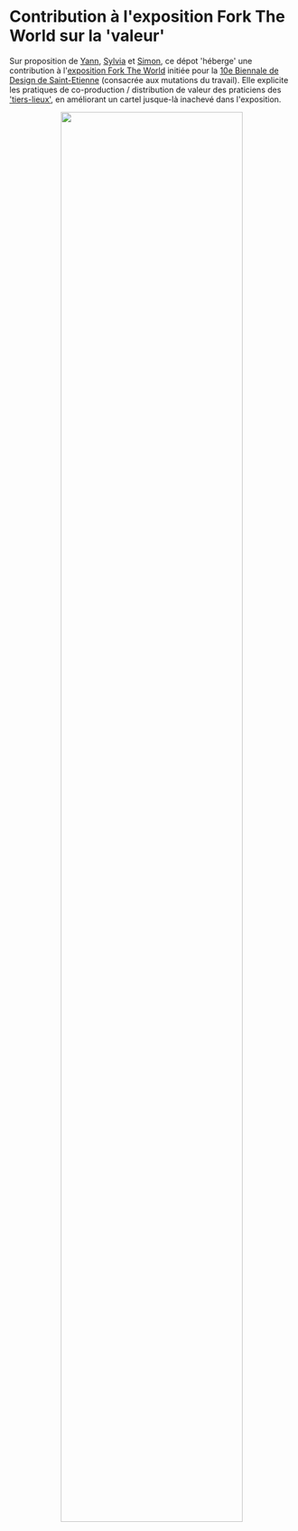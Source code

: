# Contribution à l'exposition Fork The World sur la 'valeur'

Sur proposition de [Yann](http://shalf.me), [Sylvia](http://www.sylviafredriksson.net) et [Simon](http://simons.fr), ce dépot 'héberge' une contribution à l'[exposition Fork The World](https://frama.link/BiennaleDesign17-ForkTheWorld-Files) initiée pour la [10e Biennale de Design de Saint-Etienne](http://www.biennale-design.com/saint-etienne/2017/fr/home/) (consacrée aux mutations du travail). Elle explicite les pratiques de co-production / distribution de valeur des praticiens des ['tiers-lieux'](http://movilab.org/index.php?title=Définition_des_Tiers_Lieux), en améliorant un cartel jusque-là inachevé dans l'exposition.

<p align="center">
<img src="https://framapic.org/GTaz4XqzZJ9v/phGduKvJ94Px.jpg" width="80%">
</p>


